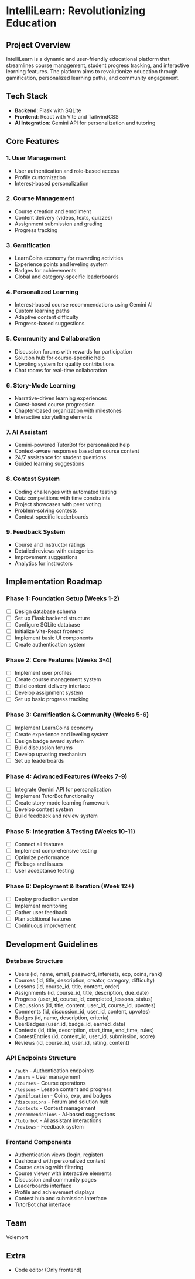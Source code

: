 # IntelliLearn: Revolutionizing Education

## Project Overview
IntelliLearn is a dynamic and user-friendly educational platform that streamlines course management, student progress tracking, and interactive learning features. The platform aims to revolutionize education through gamification, personalized learning paths, and community engagement.

## Tech Stack
- **Backend**: Flask with SQLite
- **Frontend**: React with Vite and TailwindCSS
- **AI Integration**: Gemini API for personalization and tutoring

## Core Features

### 1. User Management
- User authentication and role-based access
- Profile customization
- Interest-based personalization

### 2. Course Management
- Course creation and enrollment
- Content delivery (videos, texts, quizzes)
- Assignment submission and grading
- Progress tracking

### 3. Gamification
- LearnCoins economy for rewarding activities
- Experience points and leveling system
- Badges for achievements
- Global and category-specific leaderboards

### 4. Personalized Learning
- Interest-based course recommendations using Gemini AI
- Custom learning paths
- Adaptive content difficulty
- Progress-based suggestions

### 5. Community and Collaboration
- Discussion forums with rewards for participation
- Solution hub for course-specific help
- Upvoting system for quality contributions
- Chat rooms for real-time collaboration

### 6. Story-Mode Learning
- Narrative-driven learning experiences
- Quest-based course progression
- Chapter-based organization with milestones
- Interactive storytelling elements

### 7. AI Assistant
- Gemini-powered TutorBot for personalized help
- Context-aware responses based on course content
- 24/7 assistance for student questions
- Guided learning suggestions

### 8. Contest System
- Coding challenges with automated testing
- Quiz competitions with time constraints
- Project showcases with peer voting
- Problem-solving contests
- Contest-specific leaderboards

### 9. Feedback System
- Course and instructor ratings
- Detailed reviews with categories
- Improvement suggestions
- Analytics for instructors

## Implementation Roadmap

### Phase 1: Foundation Setup (Weeks 1-2)
- [ ] Design database schema
- [ ] Set up Flask backend structure
- [ ] Configure SQLite database
- [ ] Initialize Vite-React frontend
- [ ] Implement basic UI components
- [ ] Create authentication system

### Phase 2: Core Features (Weeks 3-4)
- [ ] Implement user profiles
- [ ] Create course management system
- [ ] Build content delivery interface
- [ ] Develop assignment system
- [ ] Set up basic progress tracking

### Phase 3: Gamification & Community (Weeks 5-6)
- [ ] Implement LearnCoins economy
- [ ] Create experience and leveling system
- [ ] Design badge award system
- [ ] Build discussion forums
- [ ] Develop upvoting mechanism
- [ ] Set up leaderboards

### Phase 4: Advanced Features (Weeks 7-9)
- [ ] Integrate Gemini API for personalization
- [ ] Implement TutorBot functionality
- [ ] Create story-mode learning framework
- [ ] Develop contest system
- [ ] Build feedback and review system

### Phase 5: Integration & Testing (Weeks 10-11)
- [ ] Connect all features
- [ ] Implement comprehensive testing
- [ ] Optimize performance
- [ ] Fix bugs and issues
- [ ] User acceptance testing

### Phase 6: Deployment & Iteration (Week 12+)
- [ ] Deploy production version
- [ ] Implement monitoring
- [ ] Gather user feedback
- [ ] Plan additional features
- [ ] Continuous improvement

## Development Guidelines

### Database Structure
- Users (id, name, email, password, interests, exp, coins, rank)
- Courses (id, title, description, creator, category, difficulty)
- Lessons (id, course_id, title, content, order)
- Assignments (id, course_id, title, description, due_date)
- Progress (user_id, course_id, completed_lessons, status)
- Discussions (id, title, content, user_id, course_id, upvotes)
- Comments (id, discussion_id, user_id, content, upvotes)
- Badges (id, name, description, criteria)
- UserBadges (user_id, badge_id, earned_date)
- Contests (id, title, description, start_time, end_time, rules)
- ContestEntries (id, contest_id, user_id, submission, score)
- Reviews (id, course_id, user_id, rating, content)

### API Endpoints Structure
- `/auth` - Authentication endpoints
- `/users` - User management
- `/courses` - Course operations
- `/lessons` - Lesson content and progress
- `/gamification` - Coins, exp, and badges
- `/discussions` - Forum and solution hub
- `/contests` - Contest management
- `/recommendations` - AI-based suggestions
- `/tutorbot` - AI assistant interactions
- `/reviews` - Feedback system

### Frontend Components
- Authentication views (login, register)
- Dashboard with personalized content
- Course catalog with filtering
- Course viewer with interactive elements
- Discussion and community pages
- Leaderboards interface
- Profile and achievement displays
- Contest hub and submission interface
- TutorBot chat interface

## Team
Volemort

## Extra
- Code editor (Only frontend)
  
